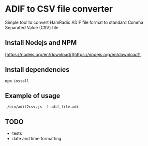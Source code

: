 # ADIF to CSV file converter
Simple tool to convert HamRadio ADIF file format to standard Comma Separated Value (CSV) file

## Install Nodejs and NPM
[https://nodejs.org/en/download/](https://nodejs.org/en/download/)

## Install dependencies
```npm install```

## Example of usage
```./bin/adif2csv.js -f adif_file.adi```

## TODO
- tests
- date and time formatting
